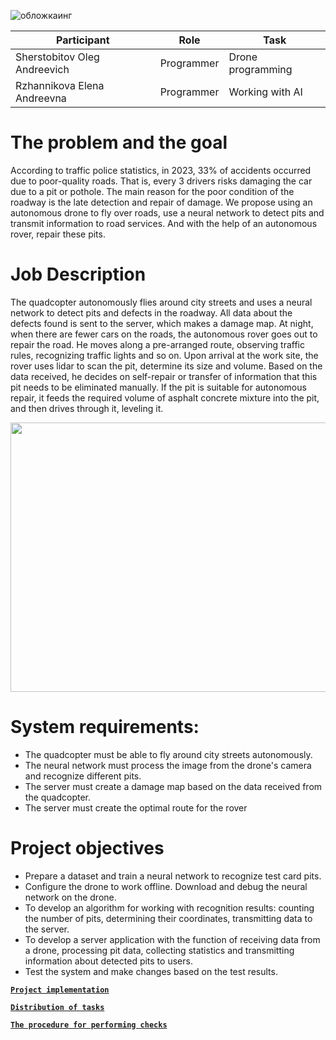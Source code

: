 
![обложкаинг](https://github.com/user-attachments/assets/f9ffa842-bd3d-47d8-93e8-256d805e1d91)


 
| Participant | Role | Task |
|----------|------|--------|
| Sherstobitov Oleg Andreevich | Programmer | Drone programming |
| Rzhannikova Elena Andreevna | Programmer | Working with AI |

# The problem and the goal
According to traffic police statistics, in 2023, 33% of accidents occurred due to poor-quality roads. That is, every 3 drivers risks damaging the car due to a pit or pothole. The main reason for the poor condition of the roadway is the late detection and repair of damage. We propose using an autonomous drone to fly over roads, use a neural network to detect pits and transmit information to road services. And with the help of an autonomous rover, repair these pits.

# Job Description
The quadcopter autonomously flies around city streets and uses a neural network to detect pits and defects in the roadway. All data about the defects found is sent to the server, which makes a damage map. At night, when there are fewer cars on the roads, the autonomous rover goes out to repair the road. He moves along a pre-arranged route, observing traffic rules, recognizing traffic lights and so on. Upon arrival at the work site, the rover uses lidar to scan the pit, determine its size and volume. Based on the data received, he decides on self-repair or transfer of information that this pit needs to be eliminated manually. If the pit is suitable for autonomous repair, it feeds the required volume of asphalt concrete mixture into the pit, and then drives through it, leveling it.

<img src="https://github.com/user-attachments/assets/aef99189-2918-4f31-ac18-a4064c36c16b" width="515" height="431">

# System requirements:
- The quadcopter must be able to fly around city streets autonomously.
- The neural network must process the image from the drone's camera and recognize different pits.
- The server must create a damage map based on the data received from the quadcopter.
- The server must create the optimal route for the rover

# Project objectives
- Prepare a dataset and train a neural network to recognize test card pits.
- Configure the drone to work offline. Download and debug the neural network on the drone.
- To develop an algorithm for working with recognition results: counting the number of pits, determining their coordinates, transmitting data to the server.
- To develop a server application with the function of receiving data from a drone, processing pit data, collecting statistics and transmitting information about detected pits to users.
- Test the system and make changes based on the test results.

[**`Project implementation`**](https://github.com/ElenaRzh/Autonomous-road-surface-monitoring-and-repair-system/blob/main/DEVELOPMENT_%20ENG.md)

[**`Distribution of tasks`**](https://github.com/user-attachments/files/17155210/Tasks.xlsx)


[**`The procedure for performing checks`**](https://github.com/user-attachments/files/17155214/system_test.xlsx)
